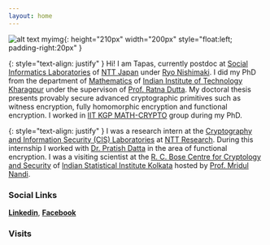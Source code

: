 ```yaml
---
layout: home
---
```


 ![alt text myimg](https://user-images.githubusercontent.com/27273692/210169852-c4816d24-7266-4cc1-848a-d91f414d62c1.jpg){: height="210px" width="200px" style="float:left; padding-right:20px" }

{: style="text-align: justify" }
Hi! I am Tapas, currently postdoc at [Social Informatics Laboratories](https://www.rd.ntt/e/organization/researcher/?lab=1015) of [NTT Japan](https://www.rd.ntt/e/index.html) under [Ryo Nishimaki](https://www.nishimaki.info). I did my PhD from the department of [Mathematics](http://www.iitkgp.ac.in/department/MA) of [Indian Institute of Technology Kharagpur](http://www.iitkgp.ac.in) under the supervison of [Prof. Ratna Dutta](http://www.facweb.iitkgp.ac.in/~ratna/). My doctoral thesis presents provably secure advanced cryptographic primitives such as witness encryption, fully homomorphic encryption and functional   encryption. I worked in [IIT KGP MATH-CRYPTO](https://www.kgpmathcrypto.com) group during my PhD.

{: style="text-align: justify" }
I was a research intern at the [Cryptography and Information Security (CIS) Laboratories](https://ntt-research.com/cis/) at [NTT Research](https://ntt-research.com). During this internship I worked with [Dr. Pratish Datta](https://ntt-research.com/cis-people/) in the area of functional encryption. I was a visiting scientist at the [R. C. Bose Centre for Cryptology and Security](https://www.isical.ac.in/~rcbose/) of [Indian Statistical Institute Kolkata](https://www.isical.ac.in) hosted by [Prof. Mridul Nandi](https://www.isical.ac.in/~mridul/).  
 
 
 
 
### Social Links

**[Linkedin](https://www.linkedin.com/in/tapas-pal-7b5a88b7/)**, **[Facebook](https://www.facebook.com/tapas.pal.144/)**


### Visits


